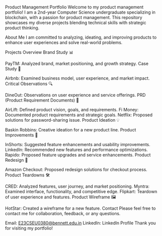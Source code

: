 Product Management Portfolio
Welcome to my product management portfolio!
I am a 2nd-year Computer Science undergraduate specializing in blockchain, with a passion for product management. This repository showcases my diverse projects blending technical skills with strategic product thinking.

About Me
I am committed to analyzing, ideating, and improving products to enhance user experiences and solve real-world problems.

Projects Overview
Brand Study 📊

PayTM: Analyzed brand, market positioning, and growth strategy.
Case Study 📝

Airbnb: Examined business model, user experience, and market impact.
Critical Observations 🔍

DineOut: Observations on user experience and service offerings.
PRD (Product Requirement Documents) 📄

AirLift: Defined product vision, goals, and requirements.
Fi Money: Documented product requirements and strategic goals.
Netflix: Proposed solutions for password-sharing issue.
Product Ideation 💡

Baskin Robbins: Creative ideation for a new product line.
Product Improvements 🚀

InShorts: Suggested feature enhancements and usability improvements.
LinkedIn: Recommended new features and performance optimizations.
Rapido: Proposed feature upgrades and service enhancements.
Product Redesign 🔄

Amazon Checkout: Proposed redesign solutions for checkout process.
Product Teardowns 🛠️

CRED: Analyzed features, user journey, and market positioning.
Myntra: Examined interface, functionality, and competitive edge.
Flipkart: Teardown of user experience and features.
Product Wireframe 🖼️

HotStar: Created a wireframe for a new feature.
Contact
Please feel free to contact me for collaboration, feedback, or any questions.

Email: E23CSEU0380@bennett.edu.in
LinkedIn: LinkedIn Profile
Thank you for visiting my portfolio!
